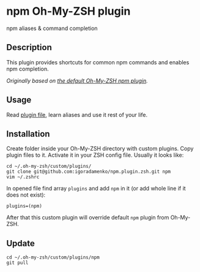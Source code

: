 #  npm Oh-My-ZSH plugin

npm aliases & command completion

##  Description

This plugin provides shortcuts for common npm commands and enables npm completion. 

_Originally based on [the default Oh-My-ZSH npm plugin](https://github.com/robbyrussell/oh-my-zsh/tree/master/plugins/npm)._

##  Usage

Read [plugin file](npm.plugin.zsh), learn aliases and use it rest of your life.

##  Installation

Create folder inside your Oh-My-ZSH directory with custom plugins. Copy plugin files to it. Activate it in your ZSH config file. Usually it looks like:

```
cd ~/.oh-my-zsh/custom/plugins/
git clone git@github.com:igoradamenko/npm.plugin.zsh.git npm
vim ~/.zshrc
```

In opened file find array `plugins` and add `npm` in it (or add whole line if it does not exist):

```
plugins=(npm)
```

After that this custom plugin will override default `npm` plugin from Oh-My-ZSH.

## Update

```
cd ~/.oh-my-zsh/custom/plugins/npm
git pull
```
